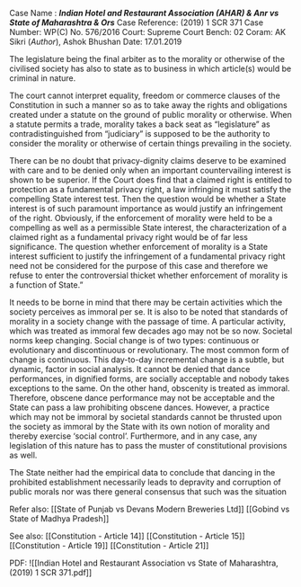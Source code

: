 Case Name : ***Indian Hotel and Restaurant Association (AHAR) & Anr vs State of Maharashtra & Ors***
Case Reference: (2019) 1 SCR 371
Case Number: WP(C) No. 576/2016
Court: Supreme Court
Bench: 02
Coram: AK Sikri (*Author*), Ashok Bhushan
Date: 17.01.2019

The legislature being the final arbiter as to the morality or otherwise of the civilised society has also to state as to business in which article(s) would be criminal in nature.

The court cannot interpret equality, freedom or commerce clauses of the Constitution in such a manner so as to take away the rights and obligations created under a statute on the ground of public morality or otherwise. When a statute permits a trade, morality takes a back seat as “legislature” as contradistinguished from “judiciary” is supposed to be the authority to consider the morality or otherwise of certain things prevailing in the society.

There can be no doubt that privacy-dignity claims deserve to be examined with care and to be denied only when an important countervailing interest is shown to be superior. If the Court does find that a claimed right is entitled to protection as a fundamental privacy right, a law infringing it must satisfy the compelling State interest test. Then the question would be whether a State interest is of such paramount importance as would justify an infringement of the right. Obviously, if the enforcement of morality were held to be a compelling as well as a permissible State interest, the characterization of a claimed right as a fundamental privacy right would be of far less significance. The question whether enforcement of morality is a State interest sufficient to justify the infringement of a fundamental privacy right need not be considered for the purpose of this case and therefore we refuse to enter the controversial thicket whether enforcement of morality is a function of State.”

It needs to be borne in mind that there may be certain activities which the society perceives as immoral per se. It is also to be noted that standards of morality in a society change with the passage of time. A particular activity, which was treated as immoral few decades ago may not be so now. Societal norms keep changing. Social change is of two types: continuous or evolutionary and discontinuous or revolutionary. The most common form of change is continuous. This day-to-day incremental change is a subtle, but dynamic, factor in social analysis. It cannot be denied that dance performances, in dignified forms, are socially acceptable and nobody takes exceptions to the same. On the other hand, obscenity is treated as immoral. Therefore, obscene dance performance may not be acceptable and the State can pass a law prohibiting obscene dances. However, a practice which may not be immoral by societal standards cannot be thrusted upon the society as immoral by the State with its own notion of morality and thereby exercise ‘social control’. Furthermore, and in any case, any legislation of this nature has to pass the muster of constitutional provisions as well.

The State neither had the empirical data to conclude that dancing in the prohibited establishment necessarily leads to depravity and corruption of public morals nor was there general consensus that such was the situation

Refer also:
[[State of Punjab vs Devans Modern Breweries Ltd]]
[[Gobind vs State of Madhya Pradesh]]

See also:
[[Constitution - Article 14]]
[[Constitution - Article 15]]
[[Constitution - Article 19]]
[[Constitution - Article 21]]

PDF:
![[Indian Hotel and Restaurant Association vs State of Maharashtra, (2019) 1 SCR 371.pdf]]